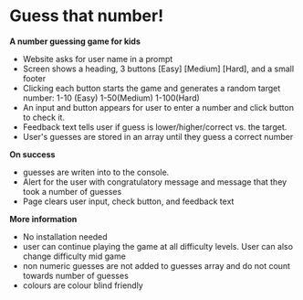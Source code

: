 # Guess that number!

**A number guessing game for kids**
- Website asks for user name in a prompt
- Screen shows a heading, 3 buttons  [Easy] [Medium] [Hard], and a small footer
- Clicking each button starts the game and generates a random target number: 1-10 (Easy) 1-50(Medium) 1-100(Hard)
- An input and button appears for user to enter a number and click button to check it.
- Feedback text tells user if guess is lower/higher/correct vs. the target.
- User's guesses are stored in an array until they guess a correct number

**On success**
- guesses are writen into to the console.
- Alert for the user with congratulatory message and message that they took a number of guesses
- Page clears user input, check button, and feedback text

**More information**
- No installation needed
- user can continue playing the game at all difficulty levels. User can also change difficulty mid game
- non numeric guesses are not added to guesses array and do not count towards number of guesses
- colours are colour blind friendly
